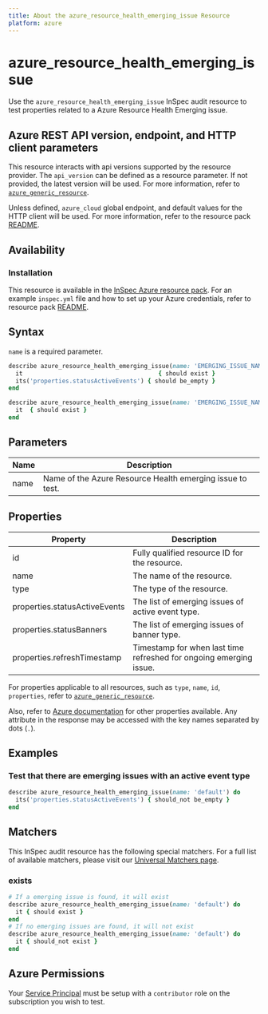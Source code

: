 ```yaml
---
title: About the azure_resource_health_emerging_issue Resource
platform: azure
---
```


# azure_resource_health_emerging_issue

Use the `azure_resource_health_emerging_issue` InSpec audit resource to test properties related to a Azure Resource Health Emerging issue.

## Azure REST API version, endpoint, and HTTP client parameters

This resource interacts with api versions supported by the resource provider.
The `api_version` can be defined as a resource parameter.
If not provided, the latest version will be used.
For more information, refer to [`azure_generic_resource`](azure_generic_resource.md).

Unless defined, `azure_cloud` global endpoint, and default values for the HTTP client will be used.
For more information, refer to the resource pack [README](../../README.md).

## Availability

### Installation

This resource is available in the [InSpec Azure resource pack](https://github.com/inspec/inspec-azure).
For an example `inspec.yml` file and how to set up your Azure credentials, refer to resource pack [README](../../README.md#Service-Principal).

## Syntax

`name` is a required parameter.

```ruby
describe azure_resource_health_emerging_issue(name: 'EMERGING_ISSUE_NAME') do
  it                                      { should exist }
  its('properties.statusActiveEvents') { should be_empty }
end
```

```ruby
describe azure_resource_health_emerging_issue(name: 'EMERGING_ISSUE_NAME') do
  it  { should exist }
end
```
## Parameters

| Name           | Description                                                                      |
|----------------|----------------------------------------------------------------------------------|
| name           | Name of the Azure Resource Health emerging issue to test.                        |


## Properties

| Property                      | Description                                                       |
|-------------------------------|-------------------------------------------------------------------|
| id                            | Fully qualified resource ID for the resource.                     |
| name                          | The name of the resource.                                         |
| type                          | The type of the resource.                                         |
| properties.statusActiveEvents | The list of emerging issues of active event type.                 |
| properties.statusBanners      | The list of emerging issues of banner type.                       |
| properties.refreshTimestamp   | Timestamp for when last time refreshed for ongoing emerging issue.|


For properties applicable to all resources, such as `type`, `name`, `id`, `properties`, refer to [`azure_generic_resource`](azure_generic_resource.md#properties).

Also, refer to [Azure documentation](https://docs.microsoft.com/en-us/rest/api/resourcehealth/emerging-issues/get) for other properties available.
Any attribute in the response may be accessed with the key names separated by dots (`.`).

## Examples

### Test that there are emerging issues with an active event type

```ruby
describe azure_resource_health_emerging_issue(name: 'default') do
  its('properties.statusActiveEvents') { should_not be_empty }
end
```

## Matchers

This InSpec audit resource has the following special matchers. For a full list of available matchers, please visit our [Universal Matchers page](/inspec/matchers/).

### exists

```ruby
# If a emerging issue is found, it will exist
describe azure_resource_health_emerging_issue(name: 'default') do
  it { should exist }
end
# If no emerging issues are found, it will not exist
describe azure_resource_health_emerging_issue(name: 'default') do
  it { should_not exist }
end
```

## Azure Permissions

Your [Service Principal](https://docs.microsoft.com/en-us/azure/azure-resource-manager/resource-group-create-service-principal-portal) must be setup with a `contributor` role on the subscription you wish to test.